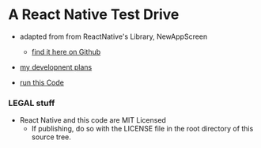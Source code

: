 # A React Native Test Drive

- adapted from from ReactNative's Library, NewAppScreen
  - [find it here on Github](https://github.com/facebook/react-native)
 
- [my developnent plans](./about.md)

- [run this Code](./runThisCode.md)

### LEGAL stuff
  - React Native and this code are MIT Licensed
    - If publishing, do so with the LICENSE file in the root directory of this source tree.
